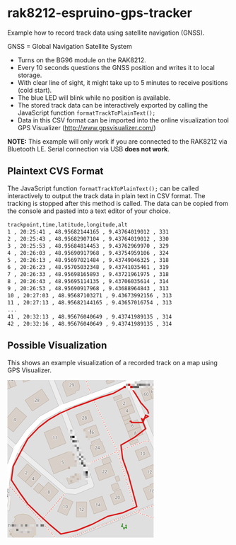 # rak8212-espruino-gps-tracker
Example how to record track data using satellite navigation (GNSS).

GNSS = Global Navigation Satellite System

* Turns on the BG96 module on the RAK8212.
* Every 10 seconds questions the GNSS position and writes it to local storage.
* With clear line of sight, it might take up to 5 minutes to receive positions (cold start).
* The blue LED will blink while no position is available.
* The stored track data can be interactively exported by calling the JavaScript function
  `formatTrackToPlainText();`
* Data in this CSV format can be imported into the online visualization tool 
  GPS Visualizer (http://www.gpsvisualizer.com/)   

**NOTE:** This example will only work if you are connected to the RAK8212 via Bluetooth LE. 
  Serial connection via USB **does not work**. 

## Plaintext CVS Format
The JavaScript function `formatTrackToPlainText();` can be called interactively
to output the track data in plain text in CSV format. The tracking is stopped 
after this method is called. The data can be copied from the console and pasted
into a text editor of your choice.

    trackpoint,time,latitude,longitude,alt
    1 , 20:25:41 , 48.95682144165 , 9.43764019012 , 331
    2 , 20:25:43 , 48.95682907104 , 9.43764019012 , 330
    3 , 20:25:53 , 48.95684814453 , 9.43762969970 , 329
    4 , 20:26:03 , 48.95690917968 , 9.43754959106 , 324
    5 , 20:26:13 , 48.95697021484 , 9.43749046325 , 318
    6 , 20:26:23 , 48.95705032348 , 9.43741035461 , 319
    7 , 20:26:33 , 48.95698165893 , 9.43721961975 , 318
    8 , 20:26:43 , 48.95695114135 , 9.43706035614 , 314
    9 , 20:26:53 , 48.95690917968 , 9.43688964843 , 313
    10 , 20:27:03 , 48.95687103271 , 9.43673992156 , 313
    11 , 20:27:13 , 48.95682144165 , 9.43657016754 , 313
    ...
    41 , 20:32:13 , 48.95676040649 , 9.43741989135 , 314
    42 , 20:32:16 , 48.95676040649 , 9.43741989135 , 314

## Possible Visualization
This shows an example visualization of a recorded track on a map
using GPS Visualizer.
  
  ![Picture 1](media/track_visualization_on_map.png "Visualization of track on map")
